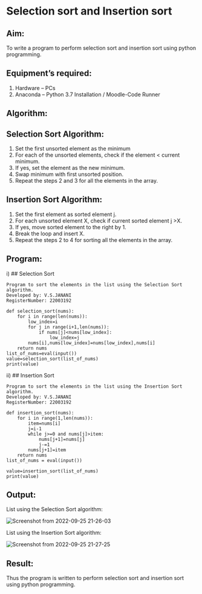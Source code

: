 # Selection sort and Insertion sort
## Aim:
To write a program to perform selection sort and insertion sort using python programming.
## Equipment’s required:
1.	Hardware – PCs
2.	Anaconda – Python 3.7 Installation / Moodle-Code Runner
## Algorithm:
## Selection Sort Algorithm:
1.	Set the first unsorted element as the minimum
2.	For each of the unsorted elements, check if the element < current minimum.
3.	If yes, set the element as the new minimum.
4.	Swap minimum with first unsorted position.
5.	Repeat the steps 2 and 3 for all the elements in the array.
## Insertion Sort Algorithm:
1.	Set the first element as sorted element j.
2.	For each unsorted element X, check if current sorted element j >X.
3.	If yes, move sorted element to the right by 1.
4.	Break the loop and insert X.
5.	Repeat the steps 2 to 4 for sorting all the elements in the array.
## Program:
i)	## Selection Sort
```
Program to sort the elements in the list using the Selection Sort algorithm.
Developed by: V.S.JANANI
RegisterNumber: 22003192

def selection_sort(nums):
    for i in range(len(nums)):
        low_index=i
        for j in range(i+1,len(nums)): 
            if nums[j]<nums[low_index]:
                low_index=j
        nums[i],nums[low_index]=nums[low_index],nums[i]
    return nums
list_of_nums=eval(input())
value=selection_sort(list_of_nums)
print(value)
```
ii)	## Insertion Sort
```
Program to sort the elements in the list using the Insertion Sort algorithm.
Developed by: V.S.JANANI
RegisterNumber: 22003192

def insertion_sort(nums):
    for i in range(1,len(nums)):
        item=nums[i]
        j=i-1
        while j>=0 and nums[j]>item:
            nums[j+1]=nums[j]
            j-=1
        nums[j+1]=item
    return nums
list_of_nums = eval(input())

value=insertion_sort(list_of_nums)
print(value)
```

## Output:
List using the Selection Sort algorithm:

![Screenshot from 2022-09-25 21-26-03](https://user-images.githubusercontent.com/113497333/192152932-300eb66b-f15c-411f-a2ba-261f14d4d5de.png)


 List using the Insertion Sort algorithm:
 
 ![Screenshot from 2022-09-25 21-27-25](https://user-images.githubusercontent.com/113497333/192152983-d369a9fa-4d73-4212-93a2-9dc55d22f7df.png)



## Result:
Thus the program is written to perform selection sort and insertion sort using python programming.
